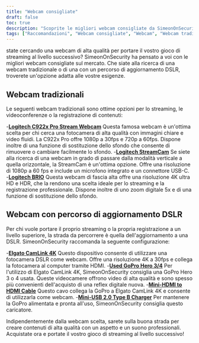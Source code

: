 ```yaml
---
title: "Webcam consigliate"
draft: false
toc: true
description: "Scoprite le migliori webcam consigliate da SimeonOnSecurity per tutte le vostre esigenze di streaming. Scegliete tra le webcam tradizionali, come la Logitech C922x Pro Stream Webcam, la Logitech StreamCam e la Logitech BRIO, oppure optate per una webcam con un percorso di aggiornamento DSLR, utilizzando la Elgato CamLink 4K con una GoPro Hero 3 4 usata, un cavo da Mini-HDMI a HDMI e un caricatore Mini-USB 2.0 Tipo B. Acquista ora le migliori webcam sul mercato."
tags: ["Raccomandazioni", "Webcam consigliate", "Webcam", "Webcam tradizionali", "Webcam con percorso di aggiornamento DSLR", "Webcam Logitech C922x Pro Stream", "Logitech StreamCam", "Logitech BRIO", "Elgato CamLink 4K", "Go Pro Hero 3 4", "Cavo da Mini-HDMI a HDMI", "Caricatore mini-USB 2.0 tipo B"]
---
```

 state cercando una webcam di alta qualità per portare il vostro gioco di streaming al livello successivo? SimeonOnSecurity ha pensato a voi con le migliori webcam consigliate sul mercato. Che siate alla ricerca di una webcam tradizionale o di una con un percorso di aggiornamento DSLR, troverete un'opzione adatta alle vostre esigenze.

## Webcam tradizionali

Le seguenti webcam tradizionali sono ottime opzioni per lo streaming, le videoconferenze o la registrazione di contenuti:

-[**Logitech C922x Pro Stream Webcam**](https://amzn.to/37P4FMN) Questa famosa webcam è un'ottima scelta per chi cerca una fotocamera di alta qualità con immagini chiare e video fluidi. La C922x Pro offre 1080p a 30fps e 720p a 60fps. Dispone inoltre di una funzione di sostituzione dello sfondo che consente di rimuovere o cambiare facilmente lo sfondo.
-[**Logitech StreamCam**](https://amzn.to/2SQUWAA) Se siete alla ricerca di una webcam in grado di passare dalla modalità verticale a quella orizzontale, la StreamCam è un'ottima opzione. Offre una risoluzione di 1080p a 60 fps e include un microfono integrato e un connettore USB-C.
-[**Logitech BRIO**](https://amzn.to/2uQPjcn) Questa webcam di fascia alta offre una risoluzione 4K ultra HD e HDR, che la rendono una scelta ideale per lo streaming e la registrazione professionale. Dispone inoltre di uno zoom digitale 5x e di una funzione di sostituzione dello sfondo.

## Webcam con percorso di aggiornamento DSLR

Per chi vuole portare il proprio streaming o la propria registrazione a un livello superiore, la strada da percorrere è quella dell'aggiornamento a una DSLR. SimeonOnSecurity raccomanda la seguente configurazione:

-[**Elgato CamLink 4K**](https://amzn.to/3oFugAi) Questo dispositivo consente di utilizzare una fotocamera DSLR come webcam. Offre una risoluzione 4K a 30fps e collega la fotocamera al computer tramite HDMI.
-[**Used GoPro Hero 3/4**](https://www.ebay.com/sch/i.html?_nkw=Used+GoPro+HERO+4+Black+Edition) Per l'utilizzo di Elgato CamLink 4K, SimeonOnSecurity consiglia una GoPro Hero 3 o 4 usata. Queste videocamere offrono video di alta qualità e sono spesso più convenienti dell'acquisto di una reflex digitale nuova.
-[**Mini-HDMI to HDMI Cable**](https://amzn.to/2N1AL2J) Questo cavo collega la GoPro a Elgato CamLink 4K e consente di utilizzarla come webcam.
-[**Mini-USB 2.0 Type B Charger**](https://amzn.to/2XyN5t5) Per mantenere la GoPro alimentata e pronta all'uso, SimeonOnSecurity consiglia questo caricatore.

Indipendentemente dalla webcam scelta, sarete sulla buona strada per creare contenuti di alta qualità con un aspetto e un suono professionali. Acquistate ora e portate il vostro gioco di streaming al livello successivo!
